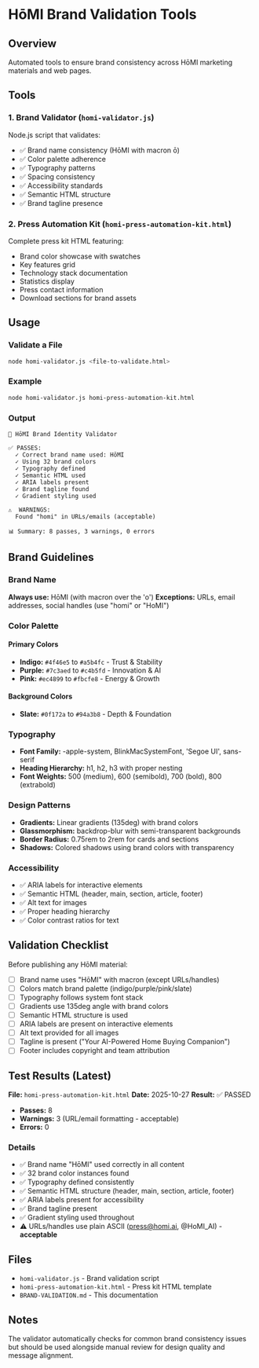 # HōMI Brand Validation Tools

## Overview

Automated tools to ensure brand consistency across HōMI marketing materials and web pages.

## Tools

### 1. Brand Validator (`homi-validator.js`)

Node.js script that validates:
- ✅ Brand name consistency (HōMI with macron ō)
- ✅ Color palette adherence
- ✅ Typography patterns
- ✅ Spacing consistency
- ✅ Accessibility standards
- ✅ Semantic HTML structure
- ✅ Brand tagline presence

### 2. Press Automation Kit (`homi-press-automation-kit.html`)

Complete press kit HTML featuring:
- Brand color showcase with swatches
- Key features grid
- Technology stack documentation
- Statistics display
- Press contact information
- Download sections for brand assets

## Usage

### Validate a File

```bash
node homi-validator.js <file-to-validate.html>
```

### Example

```bash
node homi-validator.js homi-press-automation-kit.html
```

### Output

```
🎨 HōMI Brand Identity Validator

✅ PASSES:
  ✓ Correct brand name used: HōMI
  ✓ Using 32 brand colors
  ✓ Typography defined
  ✓ Semantic HTML used
  ✓ ARIA labels present
  ✓ Brand tagline found
  ✓ Gradient styling used

⚠️  WARNINGS:
  Found "homi" in URLs/emails (acceptable)

📊 Summary: 8 passes, 3 warnings, 0 errors
```

## Brand Guidelines

### Brand Name
**Always use:** HōMI (with macron over the 'o')
**Exceptions:** URLs, email addresses, social handles (use "homi" or "HoMI")

### Color Palette

#### Primary Colors
- **Indigo:** `#4f46e5` to `#a5b4fc` - Trust & Stability
- **Purple:** `#7c3aed` to `#c4b5fd` - Innovation & AI
- **Pink:** `#ec4899` to `#fbcfe8` - Energy & Growth

#### Background Colors
- **Slate:** `#0f172a` to `#94a3b8` - Depth & Foundation

### Typography
- **Font Family:** -apple-system, BlinkMacSystemFont, 'Segoe UI', sans-serif
- **Heading Hierarchy:** h1, h2, h3 with proper nesting
- **Font Weights:** 500 (medium), 600 (semibold), 700 (bold), 800 (extrabold)

### Design Patterns
- **Gradients:** Linear gradients (135deg) with brand colors
- **Glassmorphism:** backdrop-blur with semi-transparent backgrounds
- **Border Radius:** 0.75rem to 2rem for cards and sections
- **Shadows:** Colored shadows using brand colors with transparency

### Accessibility
- ✅ ARIA labels for interactive elements
- ✅ Semantic HTML (header, main, section, article, footer)
- ✅ Alt text for images
- ✅ Proper heading hierarchy
- ✅ Color contrast ratios for text

## Validation Checklist

Before publishing any HōMI material:

- [ ] Brand name uses "HōMI" with macron (except URLs/handles)
- [ ] Colors match brand palette (indigo/purple/pink/slate)
- [ ] Typography follows system font stack
- [ ] Gradients use 135deg angle with brand colors
- [ ] Semantic HTML structure is used
- [ ] ARIA labels are present on interactive elements
- [ ] Alt text provided for all images
- [ ] Tagline is present ("Your AI-Powered Home Buying Companion")
- [ ] Footer includes copyright and team attribution

## Test Results (Latest)

**File:** `homi-press-automation-kit.html`
**Date:** 2025-10-27
**Result:** ✅ PASSED

- **Passes:** 8
- **Warnings:** 3 (URL/email formatting - acceptable)
- **Errors:** 0

### Details
- ✅ Brand name "HōMI" used correctly in all content
- ✅ 32 brand color instances found
- ✅ Typography defined consistently
- ✅ Semantic HTML structure (header, main, section, article, footer)
- ✅ ARIA labels present for accessibility
- ✅ Brand tagline present
- ✅ Gradient styling used throughout
- ⚠️  URLs/handles use plain ASCII (press@homi.ai, @HoMI_AI) - **acceptable**

## Files

- `homi-validator.js` - Brand validation script
- `homi-press-automation-kit.html` - Press kit HTML template
- `BRAND-VALIDATION.md` - This documentation

## Notes

The validator automatically checks for common brand consistency issues but should be used alongside manual review for design quality and message alignment.

